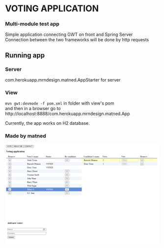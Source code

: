 # VOTING APPLICATION

### Multi-module test app

Simple application connecting GWT on front and Spring Server <br>
Connection between the two frameworks will be done by http requests <br>

## Running app

### Server

com.herokuapp.mrndesign.matned.AppStarter for server

### View

`mvn gwt:devmode -f pom.xml` in folder with view's pom<br>
and then in a browser go to
http://localhost:8888/com.herokuapp.mrndesign.matned.App

Currently, the app works on H2 database.</br>

### Made by matned

![alt text](https://github.com/matned666/voting-app-gwt/blob/master/img.png?raw=true)